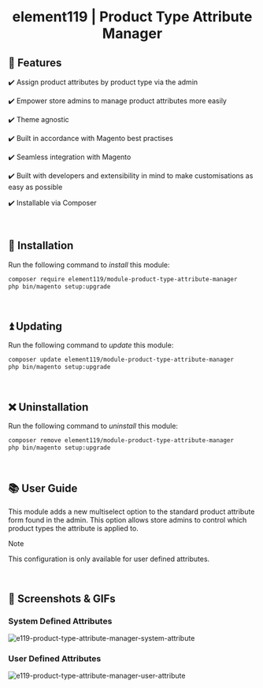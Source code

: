 <h1 align="center">element119 | Product Type Attribute Manager</h1>

## 📝 Features
✔️ Assign product attributes by product type via the admin

✔️ Empower store admins to manage product attributes more easily

✔️ Theme agnostic

✔️ Built in accordance with Magento best practises

✔️ Seamless integration with Magento

✔️ Built with developers and extensibility in mind to make customisations as easy as possible

✔️ Installable via Composer

<br/>

## 🔌 Installation
Run the following command to *install* this module:
```bash
composer require element119/module-product-type-attribute-manager
php bin/magento setup:upgrade
```

<br/>

## ⏫ Updating
Run the following command to *update* this module:
```bash
composer update element119/module-product-type-attribute-manager
php bin/magento setup:upgrade
```

<br/>

## ❌ Uninstallation
Run the following command to *uninstall* this module:
```bash
composer remove element119/module-product-type-attribute-manager
php bin/magento setup:upgrade
```

<br/>

## 📚 User Guide
This module adds a new multiselect option to the standard product attribute form found in the admin. This option allows
store admins to control which product types the attribute is applied to.

> [!NOTE]
> This configuration is only available for user defined attributes.

<br>

## 📸 Screenshots & GIFs
### System Defined Attributes
![e119-product-type-attribute-manager-system-attribute](https://github.com/user-attachments/assets/dcd57def-94c0-4c22-a692-d5192cee9397)

### User Defined Attributes
![e119-product-type-attribute-manager-user-attribute](https://github.com/user-attachments/assets/67b79655-c955-472c-8222-ad60755e87c7)
